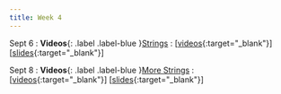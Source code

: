 ```yaml
---
title: Week 4
---
```


Sept 6
: **Videos**{: .label .label-blue }[Strings](https://edstem.org/us/courses/41289/lessons/70933)
  : \[[videos](https://www.youtube.com/playlist?list=PLWGqLlpet_GTf8oULGIYDBH1gqZaB2R51){:target="_blank"}\] \[[slides](https://docs.google.com/presentation/d/1YJ0i9PtQGZpYgZ4iL1wVcdDVXs05Cg0uPYuhYsqpNmc){:target="_blank"}\]

Sept 8
: **Videos**{: .label .label-blue }[More Strings](https://edstem.org/us/courses/41289/lessons/70970)
  : \[[videos](https://www.youtube.com/playlist?list=PLWGqLlpet_GRiEk9b12JTANzzYGcSyP3v){:target="_blank"}\] \[[slides](https://docs.google.com/presentation/d/1N3Dq5NfW5lPfXKFTqTFNhLXVJyuAxazT4O1fDItA2ME){:target="_blank"}\]
